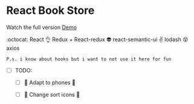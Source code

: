 

# React Book Store 

Watch the full version [Demo](https://marcusblanco.github.io/react-bookstore/)


:octocat: React
:ok_hand: Redux + React-redux 
:alien: react-semantic-ui
:v: lodash
:dizzy_face: axios 
    
    P.s. i know about hooks but i want to not use it here for fun


- [ ] TODO: 
    - [ ] :iphone: Adapt to phones :iphone:
    - [ ] :hammer: Change sort icons :wrench:
    
